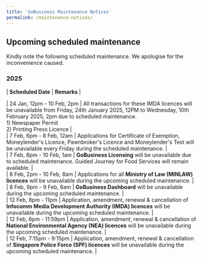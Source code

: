 ```yaml
---
title: 'GoBusiness Maintenance Notices'
permalink: /maintenance-notices/
---
```


## Upcoming scheduled maintenance

Kindly note the following scheduled maintenance. We apologise for the inconvenience caused. 


### 2025 

| **Scheduled Date** | **Remarks** |  



| 24 Jan, 12pm - 10 Feb, 2pm | All transactions for these IMDA licences will be unavailable from Friday, 24th January 2025, 12PM to Wednesday, 10th February 2025, 2pm due to scheduled maintenance.<br>1) Newspaper Permit<br>2) Printing Press Licence |  
| 7 Feb, 6pm - 8 Feb, 12am | Applications for Certificate of Exemption, Moneylender's Licence, Pawnbroker's Licence and Moneylender's Test will be unavailable every Friday during the scheduled maintenance. |    
| 7 Feb, 8pm - 10 Feb, 1am | **GoBusiness Licensing** will be unavailable due to scheduled maintenance. Guided Journey for Food Services will remain available. |   
| 8 Feb, 2pm - 10 Feb, 8am | Applications for all **Ministry of Law (MINLAW) licences** will be unavailable during the upcoming scheduled maintenance. |       
| 8 Feb, 9pm - 9 Feb, 8am | **GoBusiness Dashboard** will be unavailable during the upcoming scheduled maintenance. |       
| 12 Feb, 8pm - 11pm | Application, amendment, renewal & cancellation of **Infocomm Media Development Authority (IMDA) licences** will be unavailable during the upcoming scheduled maintenance. |   
| 12 Feb, 6pm - 11:59pm | Application, amendment, renewal & cancellation of **National Environmental Agency (NEA) licences** will be unavailable during the upcoming scheduled maintenance. |       
| 12 Feb, 7:15pm - 9:15pm | Application, amendment, renewal & cancellation of **Singapore Police Force (SPF) licences** will be unavailable during the upcoming scheduled maintenance. |     



<script src="/jquery/jquery.min.js"></script> <script src="/jquery/resize-tables.js"></script>
